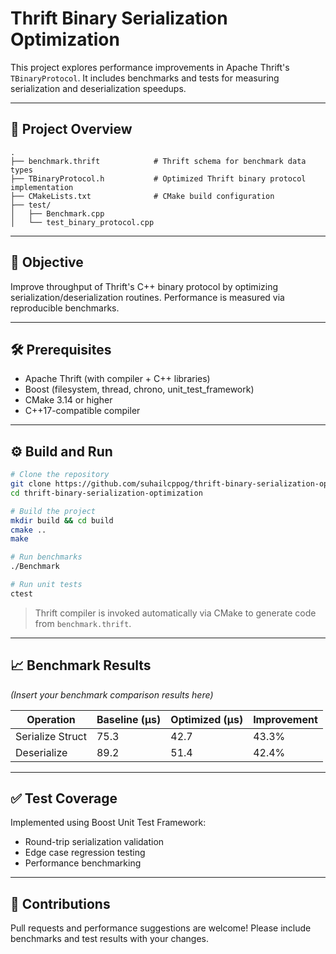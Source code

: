 # Thrift Binary Serialization Optimization

This project explores performance improvements in Apache Thrift's `TBinaryProtocol`. It includes benchmarks and tests for measuring serialization and deserialization speedups.

---

## 📁 Project Overview

```
.
├── benchmark.thrift            # Thrift schema for benchmark data types
├── TBinaryProtocol.h           # Optimized Thrift binary protocol implementation
├── CMakeLists.txt              # CMake build configuration
├── test/
│   ├── Benchmark.cpp
│   └── test_binary_protocol.cpp
```

---

## 🚀 Objective

Improve throughput of Thrift's C++ binary protocol by optimizing serialization/deserialization routines. Performance is measured via reproducible benchmarks.

---

## 🛠️ Prerequisites

- Apache Thrift (with compiler + C++ libraries)
- Boost (filesystem, thread, chrono, unit_test_framework)
- CMake 3.14 or higher
- C++17-compatible compiler

---

## ⚙️ Build and Run

```bash
# Clone the repository
git clone https://github.com/suhailcppog/thrift-binary-serialization-optimization.git
cd thrift-binary-serialization-optimization

# Build the project
mkdir build && cd build
cmake ..
make

# Run benchmarks
./Benchmark

# Run unit tests
ctest
```

> Thrift compiler is invoked automatically via CMake to generate code from `benchmark.thrift`.

---

## 📈 Benchmark Results

_(Insert your benchmark comparison results here)_

| Operation         | Baseline (μs) | Optimized (μs) | Improvement |
|------------------|----------------|----------------|-------------|
| Serialize Struct | 75.3           | 42.7           | 43.3%       |
| Deserialize      | 89.2           | 51.4           | 42.4%       |

---

## ✅ Test Coverage

Implemented using Boost Unit Test Framework:

- Round-trip serialization validation
- Edge case regression testing
- Performance benchmarking

---

## 🤝 Contributions

Pull requests and performance suggestions are welcome! Please include benchmarks and test results with your changes.
